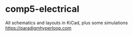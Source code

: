 # comp5-electrical
All schematics and layouts in KiCad, plus some simulations https://paradigmhyperloop.com
